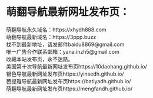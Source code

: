 <h1>萌翻导航最新网址发布页：</h1>
萌翻导航永久域名：https://xhydh888.com</br>
萌翻导航最新域名：https://3ppp.buzz</br>
找不到最新地址，请发邮件baidu8869@gmail.com</br>
唯一广告合作联系邮箱：yana.inzh5@gmail.com</br>
收藏本站发布页，永不迷路。</br>
美国第十次导航最新网址发布页https://10daohang.github.io/</br>
银色导航最新网址发布页https://yinsedh.github.io/</br>
芭提雅导航最新网址发布页https://batiyadh.github.io/</br>
萌翻导航最新网址发布页https://mengfandh.github.io/</br>

